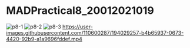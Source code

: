 # MADPractical8_20012021019
![p8-1](https://user-images.githubusercontent.com/110600287/194029158-6f04018c-4202-4e67-9267-abfe6221170f.jpeg)
![p8-2](https://user-images.githubusercontent.com/110600287/194029193-49c9c108-941d-4b00-a01e-fd461af058e9.jpeg)
![p8-3](https://user-images.githubusercontent.com/110600287/194029218-19b07971-cab0-4e29-bc8c-3f0dcdc218c1.jpeg)
https://user-images.githubusercontent.com/110600287/194029257-b4b65937-0673-4420-92b9-a1a9696fddef.mp4

